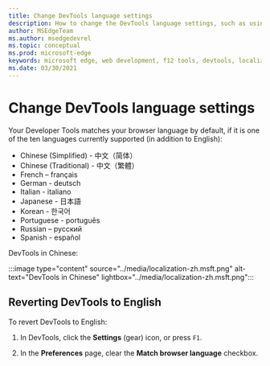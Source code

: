 ```yaml
---
title: Change DevTools language settings
description: How to change the DevTools language settings, such as using English in the UI.
author: MSEdgeTeam
ms.author: msedgedevrel
ms.topic: conceptual
ms.prod: microsoft-edge
keywords: microsoft edge, web development, f12 tools, devtools, localization, loc, language
ms.date: 03/30/2021
---
```

# Change DevTools language settings

Your Developer Tools matches your browser language by default, if it is one of the ten languages currently supported (in addition to English):

* Chinese (Simplified) - &#20013;&#25991;&#65288;&#31616;&#20307;&#65289;
* Chinese (Traditional) - &#20013;&#25991;&#65288;&#32321;&#39636;&#65289;
* French – fran&#231;ais
* German - deutsch
* Italian - italiano
* Japanese - &#26085;&#26412;&#35486;
* Korean - &#54620;&#44397;&#50612;
* Portuguese - portugu&#234;s
* Russian – &#1088;&#1091;&#1089;&#1089;&#1082;&#1080;&#1081;
* Spanish - espa&#241;ol

DevTools in Chinese:

:::image type="content" source="../media/localization-zh.msft.png" alt-text="DevTools in Chinese" lightbox="../media/localization-zh.msft.png":::


<!-- ====================================================================== -->
## Reverting DevTools to English

To revert DevTools to English:

1. In DevTools, click the **Settings** (gear) icon, or press `F1`.

1. In the **Preferences** page, clear the **Match browser language** checkbox.
